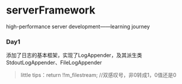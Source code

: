 # serverFramework
high-performance server development——learning journey

### Day1

添加了日志的基本框架，实现了LogAppender，及其派生类StdoutLogAppender、FileLogAppender

> little tips：return !!m_filestream; //双感叹号，非0转成1，0值还是0
